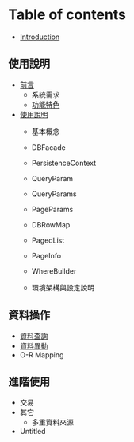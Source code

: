 # Table of contents

* [Introduction](README.md)

## 使用說明

* [前言](shi-yong-shuo-ming/qian-yan/README.md)
  * 系統需求
  * [功能特色](shi-yong-shuo-ming/qian-yan/gong-neng-te-se.md)
* [使用說明](shi-yong-shuo-ming/shi-yong-shuo-ming/README.md)
  * 基本概念
  * DBFacade
  * PersistenceContext
  * QueryParam
  * QueryParams
  * PageParams
  * DBRowMap
  * PagedList
  * PageInfo
  * WhereBuilder
  
  * 環境架構與設定說明

## 資料操作

* [資料查詢](zi-liao-cao-zuo/zi-liao-cha-xun.md)
* [資料異動](zi-liao-cao-zuo/zi-liao-yi-dong.md)
* O-R Mapping

## 進階使用

* 交易
* 其它
  * 多重資料來源
* Untitled


